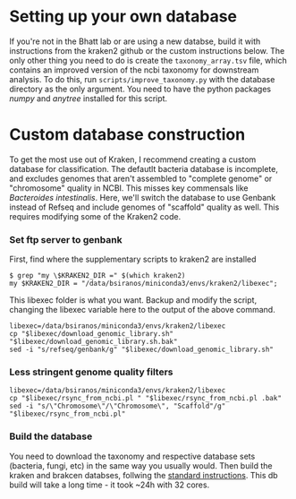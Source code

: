 # Setting up your own database 
If you're not in the Bhatt lab or are using a new databse, build it with instructions from the kraken2 github or the custom instructions below. The only other thing you need to do is create the `taxonomy_array.tsv` file, which contains an improved version of the ncbi taxonomy for downstream analysis. To do this, run `scripts/improve_taxonomy.py` with the database directory as the only argument. You need to have the python packages _numpy_ and _anytree_ installed for this script. 

# Custom database construction
To get the most use out of Kraken, I recommend creating a custom database for classification. The defautlt bacteria database is incomplete, and excludes genomes that aren't assembled to "complete genome" or "chromosome" quality in NCBI. This misses key commensals like _Bacteroides intestinalis_. Here, we'll switch the database to use Genbank instead of Refseq and include genomes of "scaffold" quality as well. This requires modifying some of the Kraken2 code. 

### Set ftp server to genbank
First, find where the supplementary scripts to kraken2 are installed
```
$ grep "my \$KRAKEN2_DIR =" $(which kraken2)
my $KRAKEN2_DIR = "/data/bsiranos/miniconda3/envs/kraken2/libexec";
```
This libexec folder is what you want. Backup and modify the script, changing the libexec variable here to the output of the above command.
```
libexec=/data/bsiranos/miniconda3/envs/kraken2/libexec
cp "$libexec/download_genomic_library.sh" "$libexec/download_genomic_library.sh.bak" 
sed -i "s/refseq/genbank/g" "$libexec/download_genomic_library.sh"
```

### Less stringent genome quality filters
```
libexec=/data/bsiranos/miniconda3/envs/kraken2/libexec
cp "$libexec/rsync_from_ncbi.pl " "$libexec/rsync_from_ncbi.pl .bak" 
sed -i "s/\"Chromosome\"/\"Chromosome\", "Scaffold"/g" "$libexec/rsync_from_ncbi.pl"
```

### Build the database
You need to download the taxonomy and respective database sets (bacteria, fungi, etc) in the same way you usually would. Then build the kraken and brakcen databses, follwing the [standard instructions](https://github.com/DerrickWood/kraken2/blob/master/docs/MANUAL.markdown#custom-databases). This db build will take a long time - it took ~24h with 32 cores. 